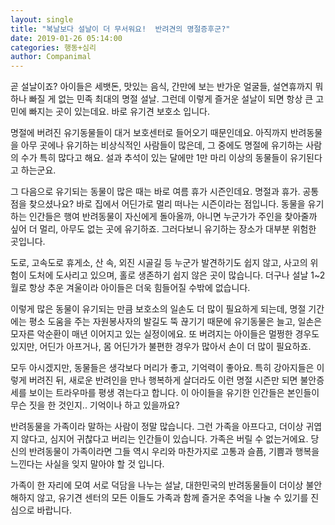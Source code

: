 ```yaml
---
layout: single
title: "복날보다 설날이 더 무서워요!  반려견의 명절증후군?"
date: 2019-01-26 05:14:00
categories: 행동+심리
author: Companimal
---
```


곧 설날이죠? 아이들은 세뱃돈, 맛있는 음식, 간만에 보는 반가운 얼굴들, 설연휴까지 뭐 하나 빠질 게 없는 민족 최대의 명절 설날. 그런데 이렇게 즐거운 설날이 되면 항상 큰 고민에 빠지는 곳이 있는데요. 바로 유기견 보호소 입니다.

명절에 버려진 유기동물들이 대거 보호센터로 들어오기 때문인데요. 아직까지 반려동물을 아무 곳에나 유기하는 비상식적인 사람들이 많은데, 그 중에도 명절에 유기하는 사람의 수가 특히 많다고 해요. 설과 추석이 있는 달에만 1만 마리 이상의 동물들이 유기된다고 하는군요.

그 다음으로 유기되는 동물이 많은 때는 바로 여름 휴가 시즌인데요. 명절과 휴가. 공통점을 찾으셨나요? 바로 집에서 어딘가로 멀리 떠나는 시즌이라는 점입니다. 동물을 유기하는 인간들은 행여 반려동물이 자신에게 돌아올까, 아니면 누군가가 주인을 찾아줄까 싶어 더 멀리, 아무도 없는 곳에 유기하죠. 그러다보니 유기하는 장소가 대부분 위험한 곳입니다.

도로, 고속도로 휴게소, 산 속, 외진 시골길 등 누군가 발견하기도 쉽지 않고, 사고의 위험이 도처에 도사리고 있으며, 홀로 생존하기 쉽지 않은 곳이 많습니다. 더구나 설날 1~2월로 항상 추운 겨울이라 아이들은 더욱 힘들어질 수밖에 없습니다.

이렇게 많은 동물이 유기되는 만큼 보호소의 일손도 더 많이 필요하게 되는데, 명절 기간에는 평소 도움을 주는 자원봉사자의 발길도 뚝 끊기기 때문에 유기동물은 늘고, 일손은 모자른 악순환이 매년 이어지고 있는 실정이에요. 또 버려지는 아이들은 멀쩡한 경우도 있지만, 어딘가 아프거나, 몸 어딘가가 불편한 경우가 많아서 손이 더 많이 필요하죠.

모두 아시겠지만, 동물들은 생각보다 머리가 좋고, 기억력이 좋아요. 특히 강아지들은 이렇게 버려진 뒤, 새로운 반려인을 만나 행복하게 살더라도 이런 명절 시즌만 되면 불안증세를 보이는 트라우마를 평생 겪는다고 합니다. 이 아이들을 유기한 인간들은 본인들이 무슨 짓을 한 것인지.. 기억이나 하고 있을까요?

반려동물을 가족이라 말하는 사람이 정말 많습니다. 그런 가족을 아프다고, 더이상 귀엽지 않다고, 심지어 귀찮다고 버리는 인간들이 있습니다. 가족은 버릴 수 없는거에요. 당신의 반려동물이 가족이라면 그들 역시 우리와 마찬가지로 고통과 슬픔, 기쁨과 행복을 느낀다는 사실을 잊지 말아야 할 것 입니다.

가족이 한 자리에 모여 서로 덕담을 나누는 설날, 대한민국의 반려동물들이 더이상 불안해하지 않고, 유기견 센터의 모든 이들도 가족과 함께 즐거운 추억을 나눌 수 있기를 진심으로 바랍니다.

